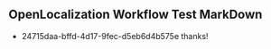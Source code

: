 ## OpenLocalization Workflow Test MarkDown
* 24715daa-bffd-4d17-9fec-d5eb6d4b575e 
thanks!<!--HONumber=Mar16_HO3-->
